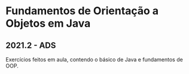 # Fundamentos de Orientação a Objetos em Java

## 2021.2 - ADS  

Exercícios feitos em aula, contendo o básico de Java e fundamentos de OOP.